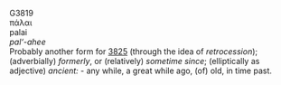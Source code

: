 G3819  
πάλαι  
palai  
*pal‘-ahee*  
Probably another form for [3825](g3825) (through the idea of
*retrocession*); (adverbially) *formerly*, or (relatively) *sometime*
*since*; (elliptically as adjective) *ancient:* - any while, a great
while ago, (of) old, in time past.  
